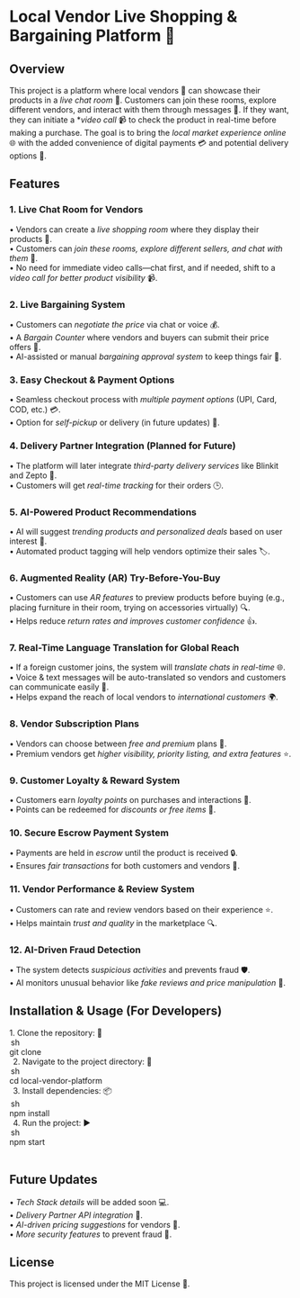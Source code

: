 # Local Vendor Live Shopping & Bargaining Platform 🎉

## Overview

This project is a platform where local vendors 🏪 can showcase their products in a *live chat room* 💬. Customers can join these rooms, explore different vendors, and interact with them through messages 📲. If they want, they can initiate a **video call* 📹 to check the product in real-time before making a purchase. The goal is to bring the *local market experience online* 🌐 with the added convenience of digital payments 💳 and potential delivery options 🚚.

## Features

### 1. Live Chat Room for Vendors

•⁠  ⁠Vendors can create a *live shopping room* where they display their products 🏪.  
•⁠  ⁠Customers can *join these rooms, explore different sellers, and chat with them* 👥.  
•⁠  ⁠No need for immediate video calls—chat first, and if needed, shift to a *video call for better product visibility* 📹.

### 2. Live Bargaining System

•⁠  ⁠Customers can *negotiate the price* via chat or voice 💰.  
•⁠  ⁠A *Bargain Counter* where vendors and buyers can submit their price offers 💱.  
•⁠  ⁠AI-assisted or manual *bargaining approval system* to keep things fair 🤖.

### 3. Easy Checkout & Payment Options

•⁠  ⁠Seamless checkout process with *multiple payment options* (UPI, Card, COD, etc.) 💳.  
•⁠  ⁠Option for *self-pickup* or delivery (in future updates) 🚚.

### 4. Delivery Partner Integration (Planned for Future)

•⁠  ⁠The platform will later integrate *third-party delivery services* like Blinkit and Zepto 🚚.  
•⁠  ⁠Customers will get *real-time tracking* for their orders 🕒.

### 5. AI-Powered Product Recommendations

•⁠  ⁠AI will suggest *trending products and personalized deals* based on user interest 🤖.  
•⁠  ⁠Automated product tagging will help vendors optimize their sales 🏷️.

### 6. Augmented Reality (AR) Try-Before-You-Buy

•⁠  ⁠Customers can use *AR features* to preview products before buying (e.g., placing furniture in their room, trying on accessories virtually) 🔍.  
•⁠  ⁠Helps reduce *return rates and improves customer confidence* 👍.

### 7. Real-Time Language Translation for Global Reach

•⁠  ⁠If a foreign customer joins, the system will *translate chats in real-time* 🌐.  
•⁠  ⁠Voice & text messages will be auto-translated so vendors and customers can communicate easily 💬.  
•⁠  ⁠Helps expand the reach of local vendors to *international customers* 🌍.

### 8. Vendor Subscription Plans

•⁠  ⁠Vendors can choose between *free and premium* plans 💼.  
•⁠  ⁠Premium vendors get *higher visibility, priority listing, and extra features* ⭐.

### 9. Customer Loyalty & Reward System

•⁠  ⁠Customers earn *loyalty points* on purchases and interactions 🎁.  
•⁠  ⁠Points can be redeemed for *discounts or free items* 💸.

### 10. Secure Escrow Payment System

•⁠  ⁠Payments are held in *escrow* until the product is received 🔒.  
•⁠  ⁠Ensures *fair transactions* for both customers and vendors 🤝.

### 11. Vendor Performance & Review System

•⁠  ⁠Customers can rate and review vendors based on their experience ⭐.  
•⁠  ⁠Helps maintain *trust and quality* in the marketplace 🔍.

### 12. AI-Driven Fraud Detection

•⁠  ⁠The system detects *suspicious activities* and prevents fraud 🛡️.  
•⁠  ⁠AI monitors unusual behavior like *fake reviews and price manipulation* 🤖.

## Installation & Usage (For Developers)

1.⁠ ⁠Clone the repository: 📂  
   ⁠ sh  
   git clone <repository-link>  
    ⁠
2.⁠ ⁠Navigate to the project directory: 📁  
   ⁠ sh  
   cd local-vendor-platform  
    ⁠
3.⁠ ⁠Install dependencies: 📦  
   ⁠ sh  
   npm install  
    ⁠
4.⁠ ⁠Run the project: ▶️  
   ⁠ sh  
   npm start  
    ⁠

## Future Updates

•⁠  ⁠*Tech Stack details* will be added soon 💻.  
•⁠  ⁠*Delivery Partner API integration* 🚚.  
•⁠  ⁠*AI-driven pricing suggestions* for vendors 🤖.  
•⁠  ⁠*More security features* to prevent fraud 🔐.

## License

This project is licensed under the MIT License 📜.
